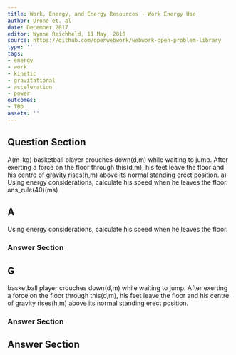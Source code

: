 ```yaml
---
title: Work, Energy, and Energy Resources - Work Energy Use
author: Urone et. al
date: December 2017
editor: Wynne Reichheld, 11 May, 2018
source: https://github.com/openwebwork/webwork-open-problem-library
type: ''
tags:
- energy
- work
- kinetic
- gravitational
- acceleration
- power
outcomes:
- TBD
assets: ''
---
```


## Question Section 

A(m-kg) basketball player crouches down(d,m) while waiting to jump. After exerting a force on the floor through this(d,m), his feet leave the floor and his centre of gravity rises(h,m) above its normal standing erect position.
a) Using energy considerations, calculate his speed when he leaves the floor. 
ans_rule(40)(ms)
## A
Using energy considerations, calculate his speed when he leaves the floor. 
### Answer Section
## G
basketball player crouches down(d,m) while waiting to jump. After exerting a force on the floor through this(d,m), his feet leave the floor and his centre of gravity rises(h,m) above its normal standing erect position.
### Answer Section


## Answer Section

